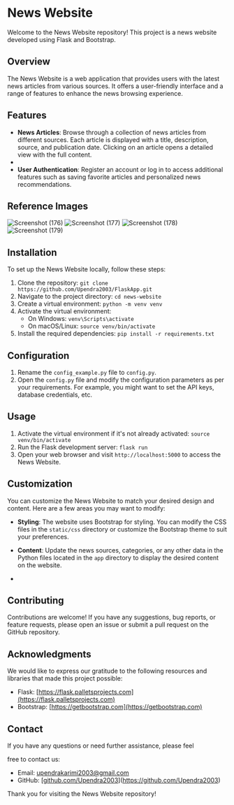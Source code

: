# News Website

Welcome to the News Website repository! This project is a news website developed using Flask and Bootstrap.

## Overview

The News Website is a web application that provides users with the latest news articles from various sources. It offers a user-friendly interface and a range of features to enhance the news browsing experience.

## Features

- **News Articles**: Browse through a collection of news articles from different sources. Each article is displayed with a title, description, source, and publication date. Clicking on an article opens a detailed view with the full content.
- 
- **User Authentication**: Register an account or log in to access additional features such as saving favorite articles and personalized news recommendations.

## Reference Images
![Screenshot (176)](https://github.com/Upendra2003/FlaskApp/assets/96371563/d00f5d76-4bc3-4db2-8caa-9ecbdd91645f)
![Screenshot (177)](https://github.com/Upendra2003/FlaskApp/assets/96371563/b1ad84df-85cc-47fb-8dec-69b24613b0de)
![Screenshot (178)](https://github.com/Upendra2003/FlaskApp/assets/96371563/9dd32399-ef5a-4722-9ba8-ddbb2c2140a3)
![Screenshot (179)](https://github.com/Upendra2003/FlaskApp/assets/96371563/23280575-1e19-47aa-ac6a-a1ede33dfd0a)

## Installation

To set up the News Website locally, follow these steps:

1. Clone the repository: `git clone https://github.com/Upendra2003/FlaskApp.git`
2. Navigate to the project directory: `cd news-website`
3. Create a virtual environment: `python -m venv venv`
4. Activate the virtual environment:
   - On Windows: `venv\Scripts\activate`
   - On macOS/Linux: `source venv/bin/activate`
5. Install the required dependencies: `pip install -r requirements.txt`

## Configuration

1. Rename the `config_example.py` file to `config.py`.
2. Open the `config.py` file and modify the configuration parameters as per your requirements. For example, you might want to set the API keys, database credentials, etc.

## Usage

1. Activate the virtual environment if it's not already activated: `source venv/bin/activate`
2. Run the Flask development server: `flask run`
3. Open your web browser and visit `http://localhost:5000` to access the News Website.

## Customization

You can customize the News Website to match your desired design and content. Here are a few areas you may want to modify:

- **Styling**: The website uses Bootstrap for styling. You can modify the CSS files in the `static/css` directory or customize the Bootstrap theme to suit your preferences.

- **Content**: Update the news sources, categories, or any other data in the Python files located in the `app` directory to display the desired content on the website.
- 
## Contributing

Contributions are welcome! If you have any suggestions, bug reports, or feature requests, please open an issue or submit a pull request on the GitHub repository.

## Acknowledgments

We would like to express our gratitude to the following resources and libraries that made this project possible:

- Flask: [https://flask.palletsprojects.com](https://flask.palletsprojects.com)
- Bootstrap: [https://getbootstrap.com](https://getbootstrap.com)

## Contact

If you have any questions or need further assistance, please feel

 free to contact us:

- Email: [upendrakarimi2003@gmail.com](mailto:upendrakarimi2003@gmail.com)
- GitHub: [[github.com/Upendra2003](https://github.com/Upendra2003)](https://github.com/Upendra2003)

Thank you for visiting the News Website repository!
